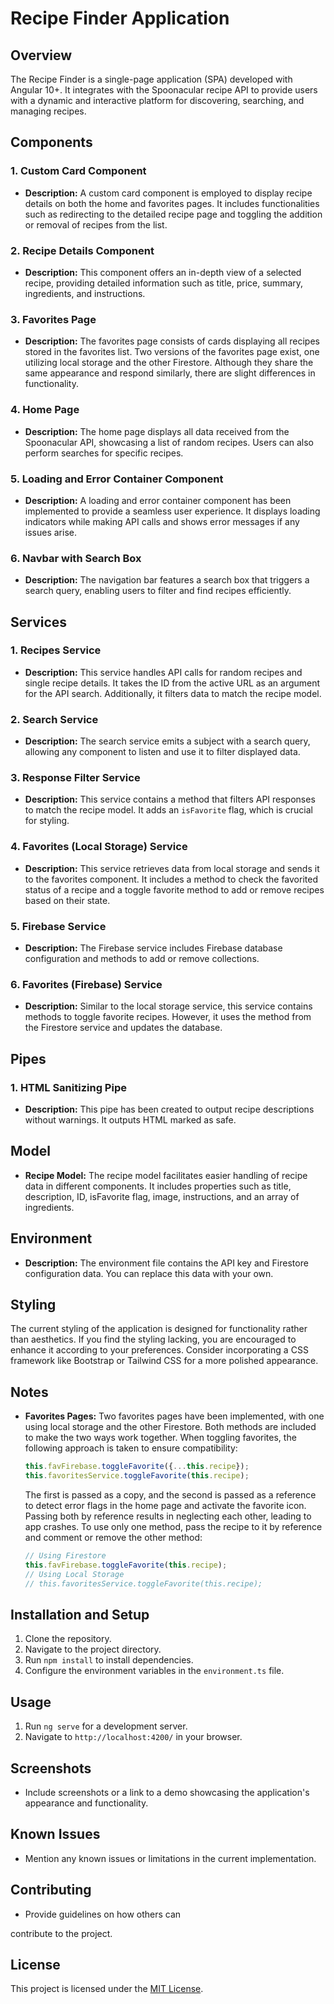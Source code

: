 # Recipe Finder Application

## Overview

The Recipe Finder is a single-page application (SPA) developed with Angular 10+. It integrates with the Spoonacular recipe API to provide users with a dynamic and interactive platform for discovering, searching, and managing recipes.

## Components

### 1. Custom Card Component

- **Description:** A custom card component is employed to display recipe details on both the home and favorites pages. It includes functionalities such as redirecting to the detailed recipe page and toggling the addition or removal of recipes from the list.

### 2. Recipe Details Component

- **Description:** This component offers an in-depth view of a selected recipe, providing detailed information such as title, price, summary, ingredients, and instructions.

### 3. Favorites Page

- **Description:** The favorites page consists of cards displaying all recipes stored in the favorites list. Two versions of the favorites page exist, one utilizing local storage and the other Firestore. Although they share the same appearance and respond similarly, there are slight differences in functionality.

### 4. Home Page

- **Description:** The home page displays all data received from the Spoonacular API, showcasing a list of random recipes. Users can also perform searches for specific recipes.

### 5. Loading and Error Container Component

- **Description:** A loading and error container component has been implemented to provide a seamless user experience. It displays loading indicators while making API calls and shows error messages if any issues arise.

### 6. Navbar with Search Box

- **Description:** The navigation bar features a search box that triggers a search query, enabling users to filter and find recipes efficiently.

## Services

### 1. Recipes Service

- **Description:** This service handles API calls for random recipes and single recipe details. It takes the ID from the active URL as an argument for the API search. Additionally, it filters data to match the recipe model.

### 2. Search Service

- **Description:** The search service emits a subject with a search query, allowing any component to listen and use it to filter displayed data.

### 3. Response Filter Service

- **Description:** This service contains a method that filters API responses to match the recipe model. It adds an `isFavorite` flag, which is crucial for styling.

### 4. Favorites (Local Storage) Service

- **Description:** This service retrieves data from local storage and sends it to the favorites component. It includes a method to check the favorited status of a recipe and a toggle favorite method to add or remove recipes based on their state.

### 5. Firebase Service

- **Description:** The Firebase service includes Firebase database configuration and methods to add or remove collections.

### 6. Favorites (Firebase) Service

- **Description:** Similar to the local storage service, this service contains methods to toggle favorite recipes. However, it uses the method from the Firestore service and updates the database.

## Pipes

### 1. HTML Sanitizing Pipe

- **Description:** This pipe has been created to output recipe descriptions without warnings. It outputs HTML marked as safe.

## Model

- **Recipe Model:** The recipe model facilitates easier handling of recipe data in different components. It includes properties such as title, description, ID, isFavorite flag, image, instructions, and an array of ingredients.

## Environment

- **Description:** The environment file contains the API key and Firestore configuration data. You can replace this data with your own.

## Styling

The current styling of the application is designed for functionality rather than aesthetics. If you find the styling lacking, you are encouraged to enhance it according to your preferences. Consider incorporating a CSS framework like Bootstrap or Tailwind CSS for a more polished appearance.

## Notes

- **Favorites Pages:** Two favorites pages have been implemented, with one using local storage and the other Firestore. Both methods are included to make the two ways work together. When toggling favorites, the following approach is taken to ensure compatibility:
  ```typescript
  this.favFirebase.toggleFavorite({...this.recipe});
  this.favoritesService.toggleFavorite(this.recipe);
  ```
  The first is passed as a copy, and the second is passed as a reference to detect error flags in the home page and activate the favorite icon. Passing both by reference results in neglecting each other, leading to app crashes. To use only one method, pass the recipe to it by reference and comment or remove the other method:
  ```typescript
  // Using Firestore
  this.favFirebase.toggleFavorite(this.recipe);
  // Using Local Storage
  // this.favoritesService.toggleFavorite(this.recipe);
  ```

## Installation and Setup

1. Clone the repository.
2. Navigate to the project directory.
3. Run `npm install` to install dependencies.
4. Configure the environment variables in the `environment.ts` file.

## Usage

1. Run `ng serve` for a development server.
2. Navigate to `http://localhost:4200/` in your browser.

## Screenshots

- Include screenshots or a link to a demo showcasing the application's appearance and functionality.

## Known Issues

- Mention any known issues or limitations in the current implementation.

## Contributing

- Provide guidelines on how others can

 contribute to the project.

## License

This project is licensed under the [MIT License](LICENSE).
